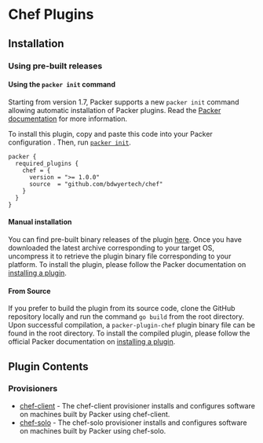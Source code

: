 # Chef Plugins

<!--
  Include a short overview about the plugin.

  This document is a great location for creating a table of contents for each
  of the components the plugin may provide. This document should load automatically
  when navigating to the docs directory for a plugin.

-->

## Installation

### Using pre-built releases

#### Using the `packer init` command

Starting from version 1.7, Packer supports a new `packer init` command allowing
automatic installation of Packer plugins. Read the
[Packer documentation](https://www.packer.io/docs/commands/init) for more information.

To install this plugin, copy and paste this code into your Packer configuration .
Then, run [`packer init`](https://www.packer.io/docs/commands/init).

```hcl
packer {
  required_plugins {
    chef = {
      version = ">= 1.0.0"
      source  = "github.com/bdwyertech/chef"
    }
  }
}
```

#### Manual installation

You can find pre-built binary releases of the plugin [here](https://github.com/bdwyertech/packer-plugin-chef/releases).
Once you have downloaded the latest archive corresponding to your target OS,
uncompress it to retrieve the plugin binary file corresponding to your platform.
To install the plugin, please follow the Packer documentation on
[installing a plugin](https://www.packer.io/docs/extending/plugins/#installing-plugins).


#### From Source

If you prefer to build the plugin from its source code, clone the GitHub
repository locally and run the command `go build` from the root
directory. Upon successful compilation, a `packer-plugin-chef` plugin
binary file can be found in the root directory.
To install the compiled plugin, please follow the official Packer documentation
on [installing a plugin](https://www.packer.io/docs/extending/plugins/#installing-plugins).


## Plugin Contents

### Provisioners

- [chef-client](/provisioners/chef-client.mdx) - The chef-client provisioner installs and configures software on machines built by Packer using chef-client.
- [chef-solo](/provisioners/chef-solo.mdx) - The chef-solo provisioner installs and configures software on machines built by Packer using chef-solo.
